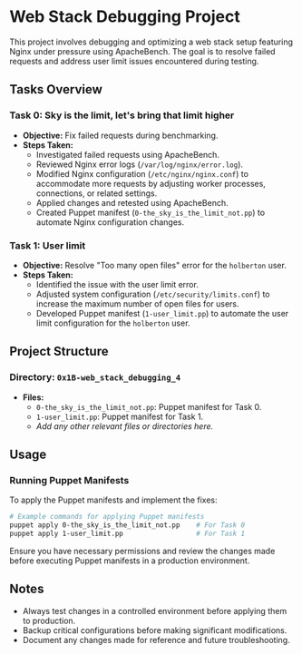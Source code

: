 # Web Stack Debugging Project

This project involves debugging and optimizing a web stack setup featuring Nginx under pressure using ApacheBench. The goal is to resolve failed requests and address user limit issues encountered during testing.

## Tasks Overview

### Task 0: Sky is the limit, let's bring that limit higher

- **Objective:** Fix failed requests during benchmarking.
- **Steps Taken:**
  - Investigated failed requests using ApacheBench.
  - Reviewed Nginx error logs (`/var/log/nginx/error.log`).
  - Modified Nginx configuration (`/etc/nginx/nginx.conf`) to accommodate more requests by adjusting worker processes, connections, or related settings.
  - Applied changes and retested using ApacheBench.
  - Created Puppet manifest (`0-the_sky_is_the_limit_not.pp`) to automate Nginx configuration changes.

### Task 1: User limit

- **Objective:** Resolve "Too many open files" error for the `holberton` user.
- **Steps Taken:**
  - Identified the issue with the user limit error.
  - Adjusted system configuration (`/etc/security/limits.conf`) to increase the maximum number of open files for users.
  - Developed Puppet manifest (`1-user_limit.pp`) to automate the user limit configuration for the `holberton` user.

## Project Structure

### Directory: `0x1B-web_stack_debugging_4`

- **Files:**
  - `0-the_sky_is_the_limit_not.pp`: Puppet manifest for Task 0.
  - `1-user_limit.pp`: Puppet manifest for Task 1.
  - *Add any other relevant files or directories here.*

## Usage

### Running Puppet Manifests

To apply the Puppet manifests and implement the fixes:

```bash
# Example commands for applying Puppet manifests
puppet apply 0-the_sky_is_the_limit_not.pp    # For Task 0
puppet apply 1-user_limit.pp                  # For Task 1
```

Ensure you have necessary permissions and review the changes made before executing Puppet manifests in a production environment.

## Notes

- Always test changes in a controlled environment before applying them to production.
- Backup critical configurations before making significant modifications.
- Document any changes made for reference and future troubleshooting.

